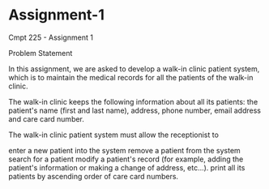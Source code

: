 # Assignment-1
Cmpt 225 - Assignment 1

Problem Statement

In this assignment, we are asked to develop a walk-in clinic patient system, which is to maintain the medical records for all the patients of the walk-in clinic.

The walk-in clinic keeps the following information about all its patients: the patient's name (first and last name), address, phone number, email address and care card number.

The walk-in clinic patient system must allow the receptionist to

enter a new patient into the system
remove a patient from the system
search for a patient
modify a patient's record (for example, adding the patient's information or making a change of address, etc...).
print all its patients by ascending order of care card numbers.
